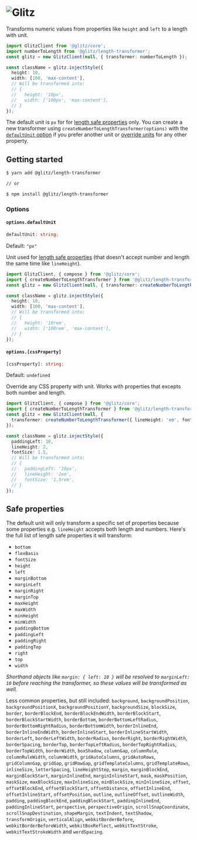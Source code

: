 # ![Glitz](https://github.com/frenic/glitz/raw/master/glitz.svg?sanitize=true)

Transforms numeric values from properties like `height` and `left` to a length with unit.

```ts
import GlitzClient from '@glitz/core';
import numberToLength from '@glitz/length-transformer';
const glitz = new GlitzClient(null, { transformer: numberToLength });

const className = glitz.injectStyle({
  height: 10,
  width: [100, 'max-content'],
  // Will be transformed into:
  // {
  //   height: '10px',
  //   width: ['100px', 'max-content'],
  // }
});
```

The default unit is `px` for for [length safe properties](#safe-properties) only. You can create a new transformer using `createNumberToLengthTransformer(options)` with the [`defaultUnit` option](#optionsdefaultunit) if you prefer another unit or [override units](#optionscssproperty) for any other property.

## Getting started

```bash
$ yarn add @glitz/length-transformer

// or

$ npm install @glitz/length-transformer
```

### Options

#### `options.defaultUnit`

```ts
defaultUnit: string;
```

Default: `"px"`

Unit used for [length safe properties](#safe-properties) (that doesn't accept number and length the same time like `lineHeight`).

```ts
import GlitzClient, { compose } from '@glitz/core';
import { createNumberToLengthTransformer } from '@glitz/length-transformer';
const glitz = new GlitzClient(null, { transformer: createNumberToLengthTransformer({ defaultUnit: 'rem' }) });

const className = glitz.injectStyle({
  height: 10,
  width: [100, 'max-content'],
  // Will be transformed into:
  // {
  //   height: '10rem',
  //   width: ['100rem', 'max-content'],
  // }
});
```

#### `options.[cssProperty]`

```ts
[cssProperty]: string;
```

Default: `undefined`

Override any CSS property with unit. Works with properties that excepts both number and length.

```ts
import GlitzClient, { compose } from '@glitz/core';
import { createNumberToLengthTransformer } from '@glitz/length-transformer';
const glitz = new GlitzClient(null, {
  transformer: createNumberToLengthTransformer({ lineHeight: 'em', fontSize: 'rem' }),
});

const className = glitz.injectStyle({
  paddingLeft: 10,
  lineHeight: 2,
  fontSize: 1.5,
  // Will be transformed into:
  // {
  //   paddingLeft: '10px',
  //   lineHeight: '2em',
  //   fontSize: '1.5rem',
  // }
});
```

## Safe properties

The default unit will only transform a specific set of properties because some properties e.g. `lineHeight` accepts both length and numbers. Here's the full list of length safe properties it will transform:

* `bottom`
* `flexBasis`
* `fontSize`
* `height`
* `left`
* `marginBottom`
* `marginLeft`
* `marginRight`
* `marginTop`
* `maxHeight`
* `maxWidth`
* `minHeight`
* `minWidth`
* `paddingBottom`
* `paddingLeft`
* `paddingRight`
* `paddingTop`
* `right`
* `top`
* `width`

_Shorthand objects like `margin: { left: 10 }` will be resolved to `marginLeft: 10` before reaching the transformer, so these values will be transformed as well._

Less common properties, but still included: `background`, `backgroundPosition`, `backgroundPositionX`, `backgroundPositionY`, `backgroundSize`, `blockSize`, `border`, `borderBlockEnd`, `borderBlockEndWidth`, `borderBlockStart`, `borderBlockStartWidth`, `borderBottom`, `borderBottomLeftRadius`, `borderBottomRightRadius`, `borderBottomWidth`, `borderInlineEnd`, `borderInlineEndWidth`, `borderInlineStart`, `borderInlineStartWidth`, `borderLeft`, `borderLeftWidth`, `borderRadius`, `borderRight`, `borderRightWidth`, `borderSpacing`, `borderTop`, `borderTopLeftRadius`, `borderTopRightRadius`, `borderTopWidth`, `borderWidth`, `boxShadow`, `columnGap`, `columnRule`, `columnRuleWidth`, `columnWidth`, `gridAutoColumns`, `gridAutoRows`, `gridColumnGap`, `gridGap`, `gridRowGap`, `gridTemplateColumns`, `gridTemplateRows`, `inlineSize`, `letterSpacing`, `lineHeightStep`, `margin`, `marginBlockEnd`, `marginBlockStart`, `marginInlineEnd`, `marginInlineStart`, `mask`, `maskPosition`, `maskSize`, `maxBlockSize`, `maxInlineSize`, `minBlockSize`, `minInlineSize`, `offset`, `offsetBlockEnd`, `offsetBlockStart`, `offsetDistance`, `offsetInlineEnd`, `offsetInlineStart`, `offsetPosition`, `outline`, `outlineOffset`, `outlineWidth`, `padding`, `paddingBlockEnd`, `paddingBlockStart`, `paddingInlineEnd`, `paddingInlineStart`, `perspective`, `perspectiveOrigin`, `scrollSnapCoordinate`, `scrollSnapDestination`, `shapeMargin`, `textIndent`, `textShadow`, `transformOrigin`, `verticalAlign`, `webkitBorderBefore`, `webkitBorderBeforeWidth`, `webkitBoxReflect`, `webkitTextStroke`, `webkitTextStrokeWidth` and `wordSpacing`.
